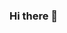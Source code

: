 ### Hi there 👋

<!--
**FajarKyy/FajarKyy** is a ✨ _special_ ✨ repository because its `README.md` (this file) appears on your GitHub profile.

![1710135698117](https://github.com/FajarKyy/FCBX/assets/123274988/45a1dad4-51d5-4437-87a1-b13432f7f025)
